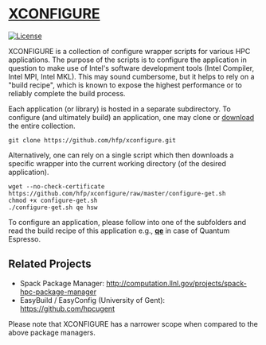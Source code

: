 # [XCONFIGURE](https://github.com/hfp/xconfigure/raw/master/xconfigure.pdf)
[![License](https://img.shields.io/badge/license-BSD3-blue.svg)](LICENSE)

XCONFIGURE is a collection of configure wrapper scripts for various HPC applications. The purpose of the scripts is to configure the application in question to make use of Intel's software development tools (Intel Compiler, Intel MPI, Intel MKL). This may sound cumbersome, but it helps to rely on a "build recipe", which is known to expose the highest performance or to reliably complete the build process.

Each application (or library) is hosted in a separate subdirectory. To configure (and ultimately build) an application, one may clone or [download](https://github.com/hfp/xconfigure/archive/master.zip) the entire collection.

```
git clone https://github.com/hfp/xconfigure.git
```

Alternatively, one can rely on a single script which then downloads a specific wrapper into the current working directory (of the desired application).

```
wget --no-check-certificate https://github.com/hfp/xconfigure/raw/master/configure-get.sh
chmod +x configure-get.sh
./configure-get.sh qe hsw
```

To configure an application, please follow into one of the subfolders and read the build recipe of this application e.g., **[qe](qe#quantum-espresso-qe)** in case of Quantum Espresso.

## Related Projects

* Spack Package Manager: http://computation.llnl.gov/projects/spack-hpc-package-manager
* EasyBuild / EasyConfig (University of Gent): https://github.com/hpcugent

Please note that XCONFIGURE has a narrower scope when compared to the above package managers.


